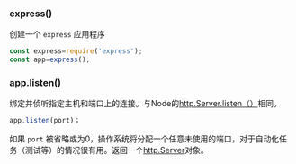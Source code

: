 ### express()

创建一个 `express` 应用程序

```js
const express=require('express');
const app=express();
```

### app.listen()

绑定并侦听指定主机和端口上的连接。与Node的[http.Server.listen（）](https://nodejs.org/api/http.html#http_server_listen)相同。

```js
app.listen(port)；
```

如果 `port` 被省略或为0，操作系统将分配一个任意未使用的端口，对于自动化任务（测试等）的情况很有用。返回一个[http.Server](https://nodejs.org/api/http.html#http_class_http_server)对象。







